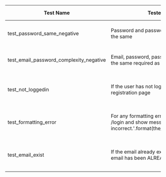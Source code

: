 | Test Name                               | Tested Feature                                               | Nature of Failure           |                                                    |                                                           |
| --------------------------------------- | ------------------------------------------------------------ | --------------------------- | -------------------------------------------------- | --------------------------------------------------------- |
| test_password_same_negative             | Password and password2 have to be exactly the same           | Unexpected Register Success | Error in testing code, wrong assert implementation | Change assert implementation                              |
| test_email_password_complexity_negative | Email, password, password2 all have to satisfy the same required as defined in R1 | Unexpected Register Success | Error in testing code, wrong assert implementation | Change assert implementation                              |
| test_not_loggedin                       | If the user has not logged in, show the user registration page | Unexpected Redirect Failure | Error in testing code, wrong assert parameter      | change assert parameter from "registration" to "Register" |
| test_formatting_error                   | For any formatting errors, redirect back to /login and show message '{} format is incorrect.'.format(the_corresponding_attribute) | Unexpected Register Failure | Error in frontend code, wrong message outputted    | Change error message format                               |
| test_email_exist                        | If the email already exists, show message 'this email has been ALREADY used' | Unexpected Register Success | Error in frontend code, wrong message outputted    | Change error message format                               |